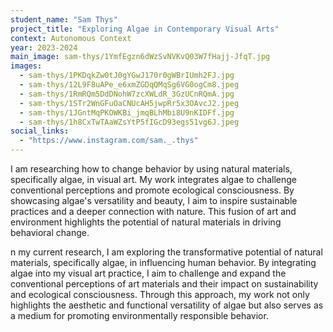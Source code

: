 ```yaml
---
student_name: "Sam Thys"
project_title: "Exploring Algae in Contemporary Visual Arts"
context: Autonomous Context
year: 2023-2024
main_image: sam-thys/1YmfEgzn6dWzSvNVKvQ03W7fHajj-JfqT.jpg
images:
  - sam-thys/1PKDqkZw0tJ0gYGwJ170r0gWBrIUmh2FJ.jpg
  - sam-thys/12L9F8uAPe_e6xmZGDqQMqSg6VG0ogCm8.jpeg
  - sam-thys/1RmRQm5DdDNohW7zcXWLdR_3GzUCnRQmA.jpg
  - sam-thys/1STr2WnGFuOaCNUcAH5jwpRr5x3OAvcJ2.jpeg
  - sam-thys/1JGntMqPKOWKBi_jmqBLhMbi8U9nKIDFf.jpg
  - sam-thys/1h8CxTwTAaWZsYtP5fIGcD93egs51vg6J.jpeg
social_links:
  - "https://www.instagram.com/sam._.thys"
---
```

I am researching how to change behavior by using natural materials, specifically algae, in visual art. My work integrates algae to challenge conventional perceptions and promote ecological consciousness. By showcasing algae's versatility and beauty, I aim to inspire sustainable practices and a deeper connection with nature. This fusion of art and environment highlights the potential of natural materials in driving behavioral change.

n my current research, I am exploring the transformative potential of natural materials, specifically algae, in influencing human behavior. By integrating algae into my visual art practice, I aim to challenge and expand the conventional perceptions of art materials and their impact on sustainability and ecological consciousness. Through this approach, my work not only highlights the aesthetic and functional versatility of algae but also serves as a medium for promoting environmentally responsible behavior.
